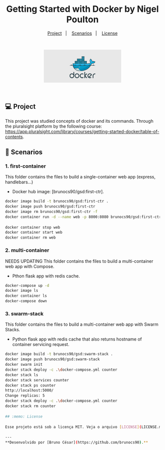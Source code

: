 <h1 align="center">
  <span>Getting Started with Docker by Nigel Poulton</span>
</h1>

<p align="center">
  <a href="#-project">Project</a>&nbsp;&nbsp;&nbsp;|&nbsp;&nbsp;&nbsp;
  <a href="#-scenarios">Scenarios</a>&nbsp;&nbsp;&nbsp;|&nbsp;&nbsp;&nbsp;
  <a href="#memo-license">License</a>
</p>

<br>

<p align="center">
  <img alt="layout" src="./images/layout.jpg" width="50%">
</p>

<br>

## 💻 Project

This project was studied concepts of docker and its commands. Through the pluralsight platform by the following course:
https://app.pluralsight.com/library/courses/getting-started-docker/table-of-contents.

## 🚀 Scenarios

### 1. first-container

This folder contains the files to build a single-container web app (express, handlebars...)
- Docker hub image: [brunocs90/gsd:first-ctr].

```bash
docker image build -t brunocs90/gsd:first-ctr .
docker image push brunocs90/gsd:first-ctr
docker image rm brunocs90/gsd:first-ctr -f
docker container run -d --name web -p 8000:8080 brunocs90/gsd:first-ctr

docker container stop web
docker container start web
docker container rm web
```

### 2.  multi-container

NEEDS UPDATING
This folder contains the files to build a multi-container web app with Compose.
- Pthon flask app with redis cache.

```bash
docker-compose up -d
docker image ls
docker container ls
docker-compose down
```

### 3. swarm-stack

This folder contains the files to build a multi-container web app with Swarm Stacks.
- Python flask app with redis cache that also returns hostname of container servicing request.

```bash
docker image build -t brunocs90/gsd:swarm-stack .
docker image push brunocs90/gsd:swarm-stack
docker swarm init
docker stack deploy -c .\docker-compose.yml counter
docker stack ls
docker stack services counter
docker stack ps counter
http://localhost:5000/
Change replicas: 5
docker stack deploy -c .\docker-compose.yml counter
docker stack rm counter

## :memo: License

Esse projeto está sob a licença MIT. Veja o arquivo [LICENSE](LICENSE.md) para mais detalhes.

---
**Desenvolvido por [Bruno César](https://github.com/brunocs90).**
